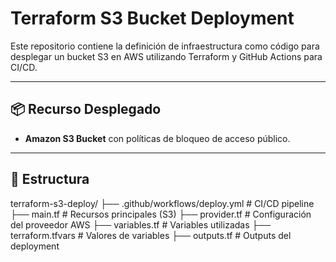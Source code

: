 # Terraform S3 Bucket Deployment

Este repositorio contiene la definición de infraestructura como código para desplegar un bucket S3 en AWS utilizando Terraform y GitHub Actions para CI/CD.

---

## 📦 Recurso Desplegado

- **Amazon S3 Bucket** con políticas de bloqueo de acceso público.

---

## 🧩 Estructura

terraform-s3-deploy/
├── .github/workflows/deploy.yml # CI/CD pipeline
├── main.tf # Recursos principales (S3)
├── provider.tf # Configuración del proveedor AWS
├── variables.tf # Variables utilizadas
├── terraform.tfvars # Valores de variables
├── outputs.tf # Outputs del deployment

<!-- Triggered deploy -->